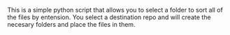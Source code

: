 This is a simple python script that allows you to select a folder to sort all of the files by entension. You select a destination repo and will create the necesary folders and place the files in them. 
